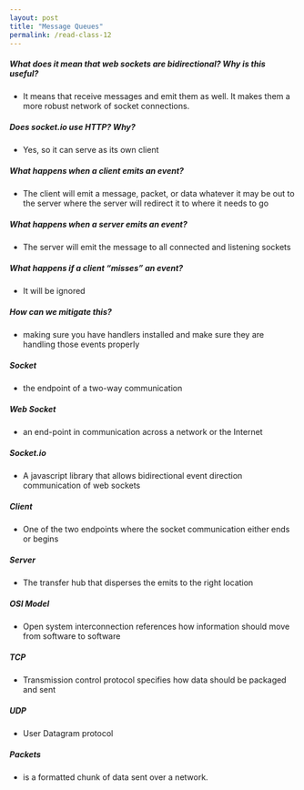 ```yaml
---
layout: post
title: "Message Queues"
permalink: /read-class-12
---
```


##### What does it mean that web sockets are bidirectional? Why is this useful?
* It means that receive messages and emit them as well. It makes them a more robust network of socket connections.
 
##### Does socket.io use HTTP? Why?
* Yes, so it can serve as its own client
 
##### What happens when a client emits an event?
* The client will emit a message, packet, or data whatever it may be out to the server where the server will redirect it to where it needs to go
 
##### What happens when a server emits an event?
* The server will emit the message to all connected and listening sockets
 
##### What happens if a client “misses” an event?
* It will be ignored
 
##### How can we mitigate this?
* making sure you have handlers installed and make sure they are handling those events properly
 
##### Socket
* the endpoint of a two-way communication
 
##### Web Socket
*  an end-point in communication across a network or the Internet
 
##### Socket.io
* A javascript library that allows bidirectional event direction communication of web sockets
 
##### Client
* One of the two endpoints where the socket communication either ends or begins
 
##### Server
* The transfer hub that disperses the emits to the right location
 
##### OSI Model
* Open system interconnection references how information should move from software to software
 
##### TCP
* Transmission control protocol specifies how data should be packaged and sent
 
##### UDP
* User Datagram protocol 
 
##### Packets
* is a formatted chunk of data sent over a network.


